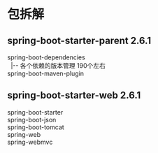 # 包拆解
## spring-boot-starter-parent 2.6.1
spring-boot-dependencies  
&nbsp;&nbsp;|-- 各个依赖的版本管理  190个左右  
spring-boot-maven-plugin  


## spring-boot-starter-web 2.6.1
spring-boot-starter  
spring-boot-json  
spring-boot-tomcat  
spring-web  
spring-webmvc  